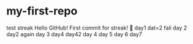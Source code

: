 # my-first-repo
test streak
Hello GitHub! First commit for streak! 🚀
day1
dat=2
fali
day 2
day2 again
day 3
day4
day42
day 4
day 5
day 6
day7

